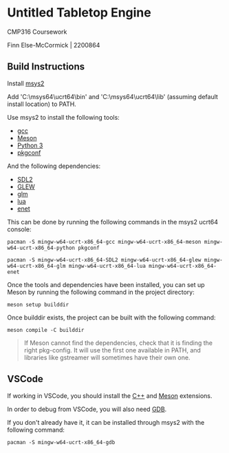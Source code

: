 
# Untitled Tabletop Engine

CMP316 Coursework

Finn Else-McCormick | 2200864

## Build Instructions

Install [msys2](https://www.msys2.org/)

Add 'C:\msys64\ucrt64\bin' and 'C:\msys64\ucrt64\lib' (assuming default install location) to PATH.

Use msys2 to install the following tools:
- [gcc](https://gcc.gnu.org/)
- [Meson](https://mesonbuild.com/)
- [Python 3](https://www.python.org/)
- [pkgconf](http://pkgconf.org/)

And the following dependencies:
- [SDL2](https://www.libsdl.org/)
- [GLEW](https://glew.sourceforge.net/)
- [glm](https://github.com/g-truc/glm)
- [lua](https://www.lua.org/)
- [enet](http://enet.bespin.org/)


This can be done by running the following commands in the msys2 ucrt64 console:
```
pacman -S mingw-w64-ucrt-x86_64-gcc mingw-w64-ucrt-x86_64-meson mingw-w64-ucrt-x86_64-python pkgconf
```
```
pacman -S mingw-w64-ucrt-x86_64-SDL2 mingw-w64-ucrt-x86_64-glew mingw-w64-ucrt-x86_64-glm mingw-w64-ucrt-x86_64-lua mingw-w64-ucrt-x86_64-enet
```

Once the tools and dependencies have been installed, you can set up Meson by running the following command in the project directory:
```
meson setup builddir
```

Once builddir exists, the project can be built with the following command:
```
meson compile -C builddir
```

> If Meson cannot find the dependencies, check that it is finding the right pkg-config. It will use the first one available in PATH, and libraries like gstreamer will sometimes have their own one.

## VSCode

If working in VSCode, you should install the [C++](https://marketplace.visualstudio.com/items?itemName=ms-vscode.cpptools) and [Meson](https://marketplace.visualstudio.com/items?itemName=mesonbuild.mesonbuild) extensions.

In order to debug from VSCode, you will also need [GDB](https://sourceware.org/gdb/).

If you don't already have it, it can be installed through msys2 with the following command:

```
pacman -S mingw-w64-ucrt-x86_64-gdb
```